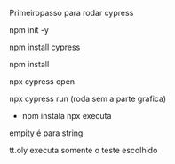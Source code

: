 Primeiropasso para rodar cypress 

 npm init -y

 npm install cypress

 npm install

 npx cypress open

 npx cypress run (roda sem a parte grafica)

* npm instala npx executa

empity é para string

tt.oly executa somente o teste escolhido